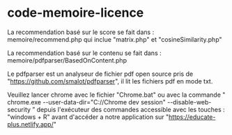 # code-memoire-licence

La recommendation basé sur le score se fait dans   : memoire/recommend.php
qui inclue "matrix.php" et "cosineSimilarity.php"

La recommendation basé sur le contenu se fait dans : memoire/pdfparser/BasedOnContent.php

Le pdfparser est un analyseur de fichier pdf open source pris de "https://github.com/smalot/pdfparser", il lit les fichiers pdf en mode txt. 

Veuillez lancer chrome avec le fichier "Chrome.bat" ou avec la commande " chrome.exe --user-data-dir="C://Chrome dev session" --disable-web-security ” depuis l'exécuteur 
des commandes accessible avec les touches :  "windows + R" avant d'accéder a notre application sur "https://educate-plus.netlify.app/"
